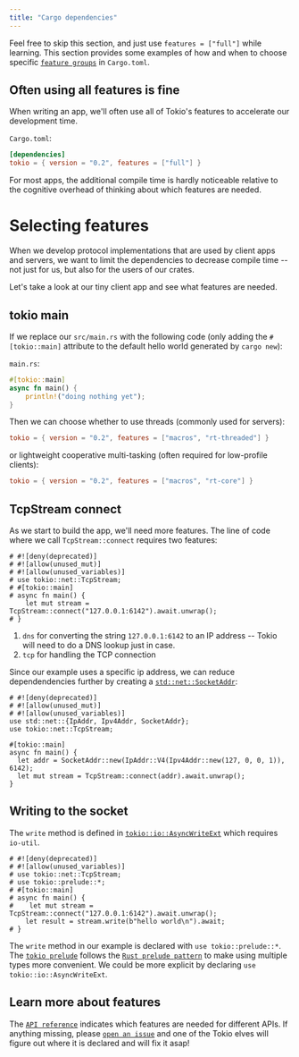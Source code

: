 ```yaml
---
title: "Cargo dependencies"
---
```


Feel free to skip this section, and just use `features = ["full"]` while
learning. This section provides some examples of how and when to choose
specific [`feature groups`] in `Cargo.toml`.

## Often using all features is fine

When writing an app, we'll often use all of Tokio's features to accelerate
our development time.

`Cargo.toml`:
```toml
[dependencies]
tokio = { version = "0.2", features = ["full"] }
```

For most apps, the additional compile time is hardly noticeable relative to the
cognitive overhead of thinking about which features are needed.

# Selecting features

When we develop protocol implementations that are used by client apps and
servers, we want to limit the dependencies to decrease compile time --
not just for us, but also for the users of our crates.

Let's take a look at our tiny client app and see what features are needed.

## tokio main

If we replace our `src/main.rs` with the following code (only adding the
`#[tokio::main]` attribute to the default hello world generated by `cargo new`):

`main.rs`:
```rust
#[tokio::main]
async fn main() {
    println!("doing nothing yet");
}
```

Then we can choose whether to use threads (commonly used for servers):

```toml
tokio = { version = "0.2", features = ["macros", "rt-threaded"] }
```

or lightweight cooperative multi-tasking
(often required for low-profile clients):

```toml
tokio = { version = "0.2", features = ["macros", "rt-core"] }
```

## TcpStream connect

As we start to build the app, we'll need more features.  The line of code
where we call `TcpStream::connect` requires two features:


```rust,no_run
# #![deny(deprecated)]
# #![allow(unused_mut)]
# #![allow(unused_variables)]
# use tokio::net::TcpStream;
# #[tokio::main]
# async fn main() {
    let mut stream = TcpStream::connect("127.0.0.1:6142").await.unwrap();
# }
```


1. `dns` for converting the string `127.0.0.1:6142` to an IP address -- Tokio
will need to do a DNS lookup just in case.
2. `tcp` for handling the TCP connection


Since our example uses a specific ip address, we can reduce dependendencies
further by creating a [`std::net::SocketAddr`]:

```rust,no_run
# #![deny(deprecated)]
# #![allow(unused_mut)]
# #![allow(unused_variables)]
use std::net::{IpAddr, Ipv4Addr, SocketAddr};
use tokio::net::TcpStream;

#[tokio::main]
async fn main() {
  let addr = SocketAddr::new(IpAddr::V4(Ipv4Addr::new(127, 0, 0, 1)), 6142);
  let mut stream = TcpStream::connect(addr).await.unwrap();
}
```

## Writing to the socket

The `write` method is defined in [`tokio::io::AsyncWriteExt`] which requires
`io-util`.

```rust,no_run
# #![deny(deprecated)]
# #![allow(unused_variables)]
# use tokio::net::TcpStream;
# use tokio::prelude::*;
# #[tokio::main]
# async fn main() {
#    let mut stream = TcpStream::connect("127.0.0.1:6142").await.unwrap();
    let result = stream.write(b"hello world\n").await;
# }

```

The `write` method in our example is declared with `use tokio::prelude::*`.
The [`tokio prelude`] follows the [`Rust prelude pattern`] to make using
multiple types more convenient.  We could be more explicit by declaring `use tokio::io::AsyncWriteExt`.


## Learn more about features

The [`API reference`] indicates which features are needed for different APIs.
If anything missing, please [`open an issue`] and one of the Tokio elves
will figure out where it is declared and will fix it asap!

[`feature groups`]: https://doc.rust-lang.org/cargo/reference/manifest.html#the-features-section
[`std::net::SocketAddr`]: https://doc.rust-lang.org/std/net/enum.SocketAddr.html
[`tokio::io::AsyncWriteExt`]: https://docs.rs/tokio/*/tokio/io/trait.AsyncWriteExt.html
[`tokio prelude`]: https://docs.rs/tokio/0.2.9/tokio/prelude/index.html
[`Rust prelude pattern`]: https://doc.rust-lang.org/std/prelude/index.html#other-preludes
[`API reference`]: https://docs.rs/tokio/
[`open an issue`]: https://github.com/tokio-rs/tokio/issues/new
